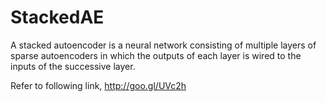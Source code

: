 StackedAE
=========

A stacked autoencoder is a neural network consisting of multiple layers of sparse autoencoders in which the outputs of each layer is wired to the inputs of the successive layer.

Refer to following link, 
http://goo.gl/UVc2h
